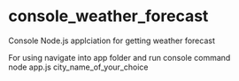 # console_weather_forecast
Console Node.js applciation for getting weather forecast

For using
navigate into app folder and run console command<br>
node app.js city_name_of_your_choice
